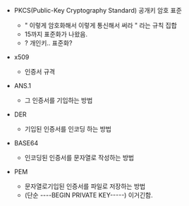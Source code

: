 

- PKCS(Public-Key Cryptography Standard) 공개키 암호 표준
	- " 이렇게 암호화해서 이렇게 통신해서 써라 " 라는 규칙 집합
	- 15까지 표준화가 나왔음.
	- ? 개인키.. 표준화?

- x509
	- 인증서 규격

- ANS.1
	- 그 인증서를 기입하는 방법

- DER
	- 기입된 인증서를 인코딩 하는 방법

- BASE64
	- 인코딩된 인증서를 문자열로 작성하는 방법 

- PEM
	- 문자열로기입된 인증서를 파일로 저장하는 방법
	- (단순 ----BEGIN PRIVATE KEY-----) 이거긴함.